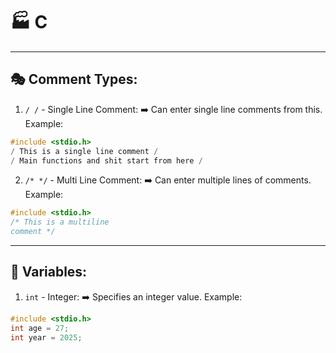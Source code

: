 # 🏭 C
---
## 🎭 Comment Types:
1. `/ /` - Single Line Comment:
➡️ Can enter single line comments from this.
Example:
```c
#include <stdio.h>
/ This is a single line comment /
/ Main functions and shit start from here /
```

2. `/* */` - Multi Line Comment:
➡️ Can enter multiple lines of comments.
Example:
```c
#include <stdio.h>
/* This is a multiline
comment */
```
---
## 🤖 Variables:

1. `int` - Integer:
➡️ Specifies an integer value.
Example:
```c
#include <stdio.h>
int age = 27;
int year = 2025;
```